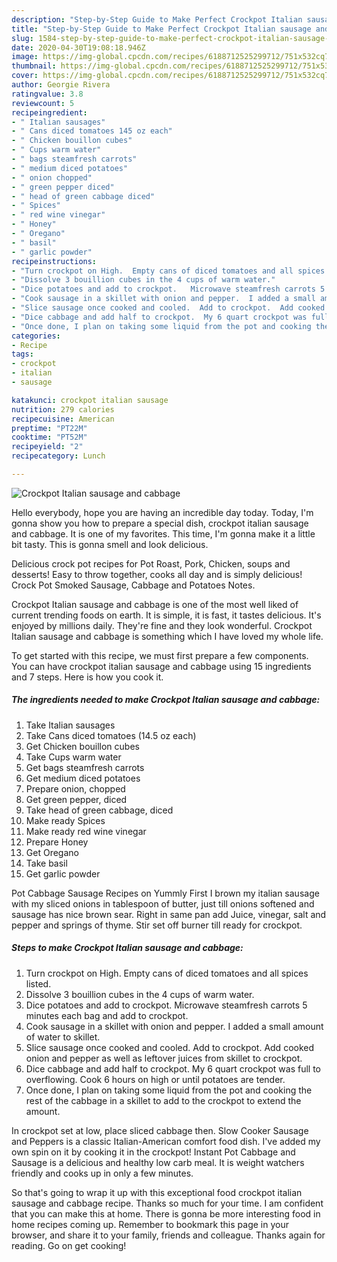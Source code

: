 ```yaml
---
description: "Step-by-Step Guide to Make Perfect Crockpot Italian sausage and cabbage"
title: "Step-by-Step Guide to Make Perfect Crockpot Italian sausage and cabbage"
slug: 1584-step-by-step-guide-to-make-perfect-crockpot-italian-sausage-and-cabbage
date: 2020-04-30T19:08:18.946Z
image: https://img-global.cpcdn.com/recipes/6188712525299712/751x532cq70/crockpot-italian-sausage-and-cabbage-recipe-main-photo.jpg
thumbnail: https://img-global.cpcdn.com/recipes/6188712525299712/751x532cq70/crockpot-italian-sausage-and-cabbage-recipe-main-photo.jpg
cover: https://img-global.cpcdn.com/recipes/6188712525299712/751x532cq70/crockpot-italian-sausage-and-cabbage-recipe-main-photo.jpg
author: Georgie Rivera
ratingvalue: 3.8
reviewcount: 5
recipeingredient:
- " Italian sausages"
- " Cans diced tomatoes 145 oz each"
- " Chicken bouillon cubes"
- " Cups warm water"
- " bags steamfresh carrots"
- " medium diced potatoes"
- " onion chopped"
- " green pepper diced"
- " head of green cabbage diced"
- " Spices"
- " red wine vinegar"
- " Honey"
- " Oregano"
- " basil"
- " garlic powder"
recipeinstructions:
- "Turn crockpot on High.  Empty cans of diced tomatoes and all spices listed."
- "Dissolve 3 bouillion cubes in the 4 cups of warm water."
- "Dice potatoes and add to crockpot.   Microwave steamfresh carrots 5 minutes each bag and add to crockpot."
- "Cook sausage in a skillet with onion and pepper.  I added a small amount of water to skillet."
- "Slice sausage once cooked and cooled.  Add to crockpot.  Add cooked onion and pepper as well as leftover juices from skillet to crockpot."
- "Dice cabbage and add half to crockpot.  My 6 quart crockpot was full to overflowing.  Cook 6 hours on high or until potatoes are tender."
- "Once done, I plan on taking some liquid from the pot and cooking the rest of the cabbage in a skillet to add to the crockpot to extend the amount."
categories:
- Recipe
tags:
- crockpot
- italian
- sausage

katakunci: crockpot italian sausage 
nutrition: 279 calories
recipecuisine: American
preptime: "PT22M"
cooktime: "PT52M"
recipeyield: "2"
recipecategory: Lunch

---
```



![Crockpot Italian sausage and cabbage](https://img-global.cpcdn.com/recipes/6188712525299712/751x532cq70/crockpot-italian-sausage-and-cabbage-recipe-main-photo.jpg)

Hello everybody, hope you are having an incredible day today. Today, I'm gonna show you how to prepare a special dish, crockpot italian sausage and cabbage. It is one of my favorites. This time, I'm gonna make it a little bit tasty. This is gonna smell and look delicious.

Delicious crock pot recipes for Pot Roast, Pork, Chicken, soups and desserts! Easy to throw together, cooks all day and is simply delicious! Crock Pot Smoked Sausage, Cabbage and Potatoes Notes.

Crockpot Italian sausage and cabbage is one of the most well liked of current trending foods on earth. It is simple, it is fast, it tastes delicious. It's enjoyed by millions daily. They're fine and they look wonderful. Crockpot Italian sausage and cabbage is something which I have loved my whole life.


To get started with this recipe, we must first prepare a few components. You can have crockpot italian sausage and cabbage using 15 ingredients and 7 steps. Here is how you cook it.

<!--inarticleads1-->

##### The ingredients needed to make Crockpot Italian sausage and cabbage:

1. Take  Italian sausages
1. Take  Cans diced tomatoes (14.5 oz each)
1. Get  Chicken bouillon cubes
1. Take  Cups warm water
1. Get  bags steamfresh carrots
1. Get  medium diced potatoes
1. Prepare  onion, chopped
1. Get  green pepper, diced
1. Take  head of green cabbage, diced
1. Make ready  Spices
1. Make ready  red wine vinegar
1. Prepare  Honey
1. Get  Oregano
1. Take  basil
1. Get  garlic powder


Pot Cabbage Sausage Recipes on Yummly First I brown my italian sausage with my sliced onions in tablespoon of butter, just till onions softened and sausage has nice brown sear. Right in same pan add Juice, vinegar, salt and pepper and springs of thyme. Stir set off burner till ready for crockpot. 

<!--inarticleads2-->

##### Steps to make Crockpot Italian sausage and cabbage:

1. Turn crockpot on High.  Empty cans of diced tomatoes and all spices listed.
1. Dissolve 3 bouillion cubes in the 4 cups of warm water.
1. Dice potatoes and add to crockpot.   Microwave steamfresh carrots 5 minutes each bag and add to crockpot.
1. Cook sausage in a skillet with onion and pepper.  I added a small amount of water to skillet.
1. Slice sausage once cooked and cooled.  Add to crockpot.  Add cooked onion and pepper as well as leftover juices from skillet to crockpot.
1. Dice cabbage and add half to crockpot.  My 6 quart crockpot was full to overflowing.  Cook 6 hours on high or until potatoes are tender.
1. Once done, I plan on taking some liquid from the pot and cooking the rest of the cabbage in a skillet to add to the crockpot to extend the amount.


In crockpot set at low, place sliced cabbage then. Slow Cooker Sausage and Peppers is a classic Italian-American comfort food dish. I&#39;ve added my own spin on it by cooking it in the crockpot! Instant Pot Cabbage and Sausage is a delicious and healthy low carb meal. It is weight watchers friendly and cooks up in only a few minutes. 

So that's going to wrap it up with this exceptional food crockpot italian sausage and cabbage recipe. Thanks so much for your time. I am confident that you can make this at home. There is gonna be more interesting food in home recipes coming up. Remember to bookmark this page in your browser, and share it to your family, friends and colleague. Thanks again for reading. Go on get cooking!
